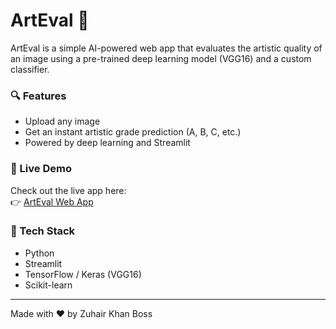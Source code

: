 # ArtEval 🎨

ArtEval is a simple AI-powered web app that evaluates the artistic quality of an image using a pre-trained deep learning model (VGG16) and a custom classifier.

### 🔍 Features
- Upload any image
- Get an instant artistic grade prediction (A, B, C, etc.)
- Powered by deep learning and Streamlit

### 🚀 Live Demo
Check out the live app here:  
👉 [ArtEval Web App](https://arteval01.streamlit.app/) 

### 🧠 Tech Stack
- Python
- Streamlit
- TensorFlow / Keras (VGG16)
- Scikit-learn

---

Made with ❤️ by Zuhair Khan Boss
